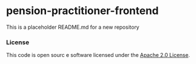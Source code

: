 
# pension-practitioner-frontend

This is a placeholder README.md for a new repository

### License

This code is open sourc e software licensed under the [Apache 2.0 License]("http://www.apache.org/licenses/LICENSE-2.0.html").
